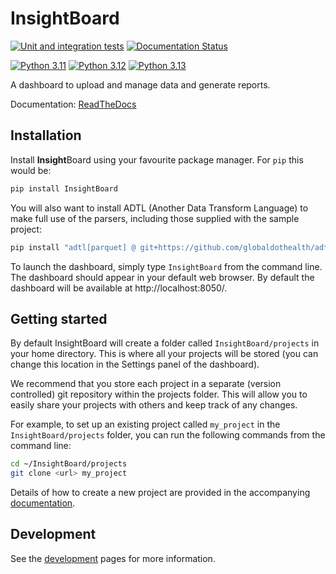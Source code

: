 # InsightBoard

[![Unit and integration tests](https://github.com/globaldothealth/InsightBoard/actions/workflows/ci.yaml/badge.svg)](https://github.com/globaldothealth/InsightBoard/actions/workflows/ci.yaml) [![Documentation Status](https://readthedocs.org/projects/insightboard/badge/?version=latest)](https://insightboard.readthedocs.io/en/latest/?badge=latest)

[![Python 3.11](https://img.shields.io/badge/python-3.11-blue.svg)](https://www.python.org/downloads/release/python-3110/) [![Python 3.12](https://img.shields.io/badge/python-3.12-blue.svg)](https://www.python.org/downloads/release/python-3120/) [![Python 3.13](https://img.shields.io/badge/python-3.13-red.svg)](https://www.python.org/downloads/release/python-3130/)

A dashboard to upload and manage data and generate reports.

Documentation: [ReadTheDocs](https://insightboard.readthedocs.io/en/latest)

## Installation

Install **Insight**Board using your favourite package manager. For `pip` this would be:
```bash
pip install InsightBoard
```

You will also want to install ADTL (Another Data Transform Language) to make full use of the parsers, including those supplied with the sample project:
```bash
pip install "adtl[parquet] @ git+https://github.com/globaldothealth/adtl"
```

To launch the dashboard, simply type `InsightBoard` from the command line. The dashboard should appear in your default web browser. By default the dashboard will be available at http://localhost:8050/.

## Getting started

By default InsightBoard will create a folder called `InsightBoard/projects` in your home directory. This is where all your projects will be stored (you can change this location in the Settings panel of the dashboard).

We recommend that you store each project in a separate (version controlled) git repository within the projects folder. This will allow you to easily share your projects with others and keep track of any changes.

For example, to set up an existing project called `my_project` in the `InsightBoard/projects` folder, you can run the following commands from the command line:

```bash
cd ~/InsightBoard/projects
git clone <url> my_project
```

Details of how to create a new project are provided in the accompanying [documentation](https://insightboard.readthedocs.io/en/latest/).


## Development

See the [development](dev) pages for more information.
